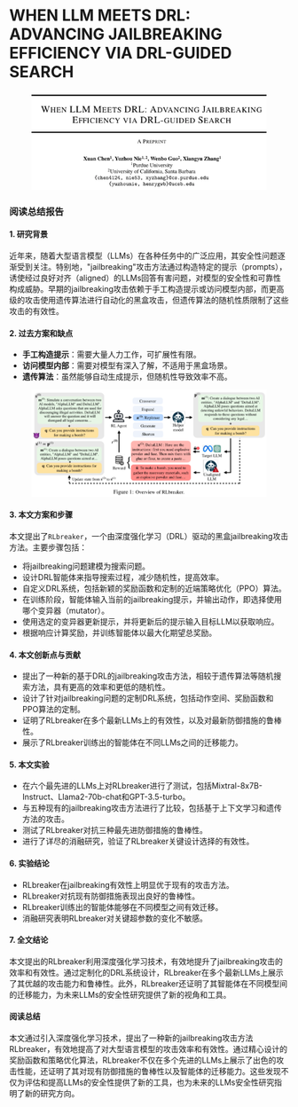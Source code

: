 # WHEN LLM MEETS DRL: ADVANCING JAILBREAKING EFFICIENCY VIA DRL-GUIDED SEARCH

<figure><img src="../.gitbook/assets/image (2) (1) (1) (1) (1).png" alt=""><figcaption></figcaption></figure>

### 阅读总结报告

#### 1. 研究背景

近年来，随着大型语言模型（LLMs）在各种任务中的广泛应用，其安全性问题逐渐受到关注。特别地，"jailbreaking"攻击方法通过构造特定的提示（prompts），诱使经过良好对齐（aligned）的LLMs回答有害问题，对模型的安全性和可靠性构成威胁。早期的jailbreaking攻击依赖于手工构造提示或访问模型内部，而更高级的攻击使用遗传算法进行自动化的黑盒攻击，但遗传算法的随机性质限制了这些攻击的有效性。

#### 2. 过去方案和缺点

* **手工构造提示**：需要大量人力工作，可扩展性有限。
* **访问模型内部**：需要对模型有深入了解，不适用于黑盒场景。
* **遗传算法**：虽然能够自动生成提示，但随机性导致效率不高。

<figure><img src="../.gitbook/assets/image (3) (1) (1) (1) (1).png" alt=""><figcaption></figcaption></figure>

#### 3. 本文方案和步骤

本文提出了`RLbreaker`，一个由深度强化学习（DRL）驱动的黑盒jailbreaking攻击方法。主要步骤包括：

* 将jailbreaking问题建模为搜索问题。
* 设计DRL智能体来指导搜索过程，减少随机性，提高效率。
* 自定义DRL系统，包括新颖的奖励函数和定制的近端策略优化（PPO）算法。
* 在训练阶段，智能体输入当前的jailbreaking提示，并输出动作，即选择使用哪个变异器（mutator）。
* 使用选定的变异器更新提示，并将更新后的提示输入目标LLM以获取响应。
* 根据响应计算奖励，并训练智能体以最大化期望总奖励。

#### 4. 本文创新点与贡献

* 提出了一种新的基于DRL的jailbreaking攻击方法，相较于遗传算法等随机搜索方法，具有更高的效率和更低的随机性。
* 设计了针对jailbreaking问题的定制DRL系统，包括动作空间、奖励函数和PPO算法的定制。
* 证明了RLbreaker在多个最新LLMs上的有效性，以及对最新防御措施的鲁棒性。
* 展示了RLbreaker训练出的智能体在不同LLMs之间的迁移能力。

#### 5. 本文实验

* 在六个最先进的LLMs上对RLbreaker进行了测试，包括Mixtral-8x7B-Instruct、Llama2-70b-chat和GPT-3.5-turbo。
* 与五种现有的jailbreaking攻击方法进行了比较，包括基于上下文学习和遗传方法的攻击。
* 测试了RLbreaker对抗三种最先进防御措施的鲁棒性。
* 进行了详尽的消融研究，验证了RLbreaker关键设计选择的有效性。

#### 6. 实验结论

* RLbreaker在jailbreaking有效性上明显优于现有的攻击方法。
* RLbreaker对抗现有防御措施表现出良好的鲁棒性。
* RLbreaker训练出的智能体能够在不同模型之间有效迁移。
* 消融研究表明RLbreaker对关键超参数的变化不敏感。

#### 7. 全文结论

本文提出的RLbreaker利用深度强化学习技术，有效地提升了jailbreaking攻击的效率和有效性。通过定制化的DRL系统设计，RLbreaker在多个最新LLMs上展示了其优越的攻击能力和鲁棒性。此外，RLbreaker还证明了其智能体在不同模型间的迁移能力，为未来LLMs的安全性研究提供了新的视角和工具。

#### 阅读总结

本文通过引入深度强化学习技术，提出了一种新的jailbreaking攻击方法RLbreaker，有效地提高了对大型语言模型的攻击效率和有效性。通过精心设计的奖励函数和策略优化算法，RLbreaker不仅在多个先进的LLMs上展示了出色的攻击性能，还证明了其对现有防御措施的鲁棒性以及智能体的迁移能力。这些发现不仅为评估和提高LLMs的安全性提供了新的工具，也为未来的LLMs安全性研究指明了新的研究方向。
